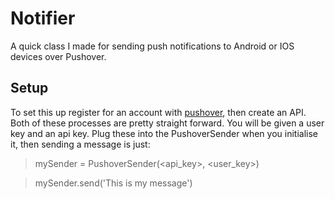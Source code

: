 # Notifier
A quick class I made for sending push notifications to Android or IOS devices over Pushover.

## Setup
To set this up register for an account with [pushover](https://pushover.net/), then create an API. Both of these processes are pretty 
straight forward. You will be given a user key and an api key. Plug these into the PushoverSender when you initialise it, then sending 
a message is just:

> mySender = PushoverSender(<api_key>, <user_key>)

> mySender.send('This is my message')
